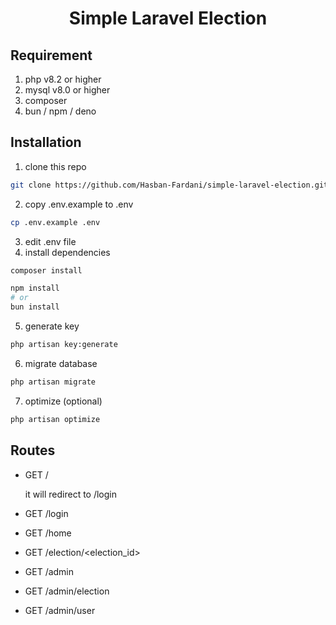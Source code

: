 <h1 align="center">Simple Laravel Election</h1>

## Requirement 
1. php v8.2 or higher
2. mysql v8.0 or higher
3. composer
3. bun / npm / deno

## Installation
1. clone this repo
```bash
git clone https://github.com/Hasban-Fardani/simple-laravel-election.git
```
2. copy .env.example to .env
```bash
cp .env.example .env
```
3. edit .env file
4. install dependencies
```bash
composer install

npm install 
# or
bun install
```
5. generate key
```bash
php artisan key:generate
```
6. migrate database
```bash
php artisan migrate
```
7. optimize (optional)
```bash
php artisan optimize
```

## Routes
- GET /
  
  it will redirect to /login

- GET /login
- GET /home
- GET /election/<election_id>
- GET /admin
- GET /admin/election
- GET /admin/user